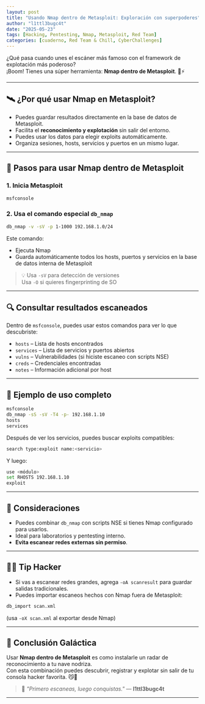```yaml
---
layout: post
title: "Usando Nmap dentro de Metasploit: Exploración con superpoderes"
author: "l1ttl3bugc4t"
date: "2025-05-23"
tags: [Hacking, Pentesting, Nmap, Metasploit, Red Team]
categories: [cuaderno, Red Team & Chill, CyberChallenges]
---
```


¿Qué pasa cuando unes el escáner más famoso con el framework de explotación más poderoso?  
¡Boom! Tienes una súper herramienta: **Nmap dentro de Metasploit**. 🌌⚡

---

## 🛰️ ¿Por qué usar Nmap en Metasploit?

- Puedes guardar resultados directamente en la base de datos de Metasploit.
- Facilita el **reconocimiento y explotación** sin salir del entorno.
- Puedes usar los datos para elegir exploits automáticamente.
- Organiza sesiones, hosts, servicios y puertos en un mismo lugar.

---

## 🐾 Pasos para usar Nmap dentro de Metasploit

### 1. Inicia Metasploit

```bash
msfconsole
```

### 2. Usa el comando especial `db_nmap`

```bash
db_nmap -v -sV -p 1-1000 192.168.1.0/24
```

Este comando:

- Ejecuta Nmap
- Guarda automáticamente todos los hosts, puertos y servicios en la base de datos interna de Metasploit

> 💡 Usa `-sV` para detección de versiones  
> Usa `-O` si quieres fingerprinting de SO

---

## 🔍 Consultar resultados escaneados

Dentro de `msfconsole`, puedes usar estos comandos para ver lo que descubriste:

- `hosts` – Lista de hosts encontrados
- `services` – Lista de servicios y puertos abiertos
- `vulns` – Vulnerabilidades (si hiciste escaneo con scripts NSE)
- `creds` – Credenciales encontradas
- `notes` – Información adicional por host

---

## 💫 Ejemplo de uso completo

```bash
msfconsole
db_nmap -sS -sV -T4 -p- 192.168.1.10
hosts
services
```

Después de ver los servicios, puedes buscar exploits compatibles:

```bash
search type:exploit name:<servicio>
```

Y luego:

```bash
use <módulo>
set RHOSTS 192.168.1.10
exploit
```

---

## 🔐 Consideraciones

- Puedes combinar `db_nmap` con scripts NSE si tienes Nmap configurado para usarlos.
- Ideal para laboratorios y pentesting interno.
- **Evita escanear redes externas sin permiso**.

---

## 🐱‍💻 Tip Hacker

- Si vas a escanear redes grandes, agrega `-oA scanresult` para guardar salidas tradicionales.
- Puedes importar escaneos hechos con Nmap fuera de Metasploit:

```bash
db_import scan.xml
```

(usa `-oX scan.xml` al exportar desde Nmap)

---

## 🚩 Conclusión Galáctica

Usar **Nmap dentro de Metasploit** es como instalarle un radar de reconocimiento a tu nave nodriza.  
Con esta combinación puedes descubrir, registrar y explotar sin salir de tu consola hacker favorita. 😼🚀

> 🐾 _"Primero escaneas, luego conquistas."_ — **l1ttl3bugc4t**

---

